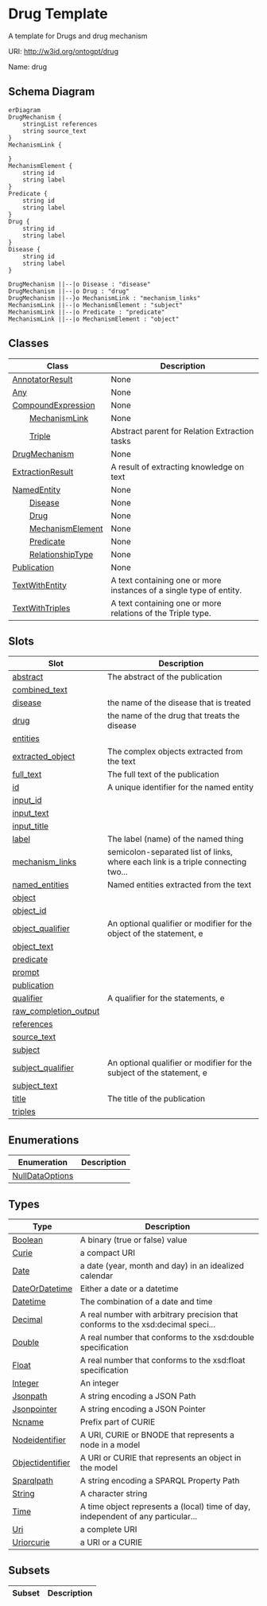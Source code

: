 # Drug Template

A template for Drugs and drug mechanism

URI: http://w3id.org/ontogpt/drug

Name: drug



## Schema Diagram

```mermaid
erDiagram
DrugMechanism {
    stringList references  
    string source_text  
}
MechanismLink {

}
MechanismElement {
    string id  
    string label  
}
Predicate {
    string id  
    string label  
}
Drug {
    string id  
    string label  
}
Disease {
    string id  
    string label  
}

DrugMechanism ||--|o Disease : "disease"
DrugMechanism ||--|o Drug : "drug"
DrugMechanism ||--}o MechanismLink : "mechanism_links"
MechanismLink ||--|o MechanismElement : "subject"
MechanismLink ||--|o Predicate : "predicate"
MechanismLink ||--|o MechanismElement : "object"

```


## Classes

| Class | Description |
| --- | --- |
| [AnnotatorResult](AnnotatorResult.md) | None |
| [Any](Any.md) | None |
| [CompoundExpression](CompoundExpression.md) | None |
| &nbsp;&nbsp;&nbsp;&nbsp;&nbsp;&nbsp;&nbsp;&nbsp;[MechanismLink](MechanismLink.md) | None |
| &nbsp;&nbsp;&nbsp;&nbsp;&nbsp;&nbsp;&nbsp;&nbsp;[Triple](Triple.md) | Abstract parent for Relation Extraction tasks |
| [DrugMechanism](DrugMechanism.md) | None |
| [ExtractionResult](ExtractionResult.md) | A result of extracting knowledge on text |
| [NamedEntity](NamedEntity.md) | None |
| &nbsp;&nbsp;&nbsp;&nbsp;&nbsp;&nbsp;&nbsp;&nbsp;[Disease](Disease.md) | None |
| &nbsp;&nbsp;&nbsp;&nbsp;&nbsp;&nbsp;&nbsp;&nbsp;[Drug](Drug.md) | None |
| &nbsp;&nbsp;&nbsp;&nbsp;&nbsp;&nbsp;&nbsp;&nbsp;[MechanismElement](MechanismElement.md) | None |
| &nbsp;&nbsp;&nbsp;&nbsp;&nbsp;&nbsp;&nbsp;&nbsp;[Predicate](Predicate.md) | None |
| &nbsp;&nbsp;&nbsp;&nbsp;&nbsp;&nbsp;&nbsp;&nbsp;[RelationshipType](RelationshipType.md) | None |
| [Publication](Publication.md) | None |
| [TextWithEntity](TextWithEntity.md) | A text containing one or more instances of a single type of entity. |
| [TextWithTriples](TextWithTriples.md) | A text containing one or more relations of the Triple type. |



## Slots

| Slot | Description |
| --- | --- |
| [abstract](abstract.md) | The abstract of the publication |
| [combined_text](combined_text.md) |  |
| [disease](disease.md) | the name of the disease that is treated |
| [drug](drug.md) | the name of the drug that treats the disease |
| [entities](entities.md) |  |
| [extracted_object](extracted_object.md) | The complex objects extracted from the text |
| [full_text](full_text.md) | The full text of the publication |
| [id](id.md) | A unique identifier for the named entity |
| [input_id](input_id.md) |  |
| [input_text](input_text.md) |  |
| [input_title](input_title.md) |  |
| [label](label.md) | The label (name) of the named thing |
| [mechanism_links](mechanism_links.md) | semicolon-separated list of links, where each link is a triple connecting two... |
| [named_entities](named_entities.md) | Named entities extracted from the text |
| [object](object.md) |  |
| [object_id](object_id.md) |  |
| [object_qualifier](object_qualifier.md) | An optional qualifier or modifier for the object of the statement, e |
| [object_text](object_text.md) |  |
| [predicate](predicate.md) |  |
| [prompt](prompt.md) |  |
| [publication](publication.md) |  |
| [qualifier](qualifier.md) | A qualifier for the statements, e |
| [raw_completion_output](raw_completion_output.md) |  |
| [references](references.md) |  |
| [source_text](source_text.md) |  |
| [subject](subject.md) |  |
| [subject_qualifier](subject_qualifier.md) | An optional qualifier or modifier for the subject of the statement, e |
| [subject_text](subject_text.md) |  |
| [title](title.md) | The title of the publication |
| [triples](triples.md) |  |


## Enumerations

| Enumeration | Description |
| --- | --- |
| [NullDataOptions](NullDataOptions.md) |  |


## Types

| Type | Description |
| --- | --- |
| [Boolean](Boolean.md) | A binary (true or false) value |
| [Curie](Curie.md) | a compact URI |
| [Date](Date.md) | a date (year, month and day) in an idealized calendar |
| [DateOrDatetime](DateOrDatetime.md) | Either a date or a datetime |
| [Datetime](Datetime.md) | The combination of a date and time |
| [Decimal](Decimal.md) | A real number with arbitrary precision that conforms to the xsd:decimal speci... |
| [Double](Double.md) | A real number that conforms to the xsd:double specification |
| [Float](Float.md) | A real number that conforms to the xsd:float specification |
| [Integer](Integer.md) | An integer |
| [Jsonpath](Jsonpath.md) | A string encoding a JSON Path |
| [Jsonpointer](Jsonpointer.md) | A string encoding a JSON Pointer |
| [Ncname](Ncname.md) | Prefix part of CURIE |
| [Nodeidentifier](Nodeidentifier.md) | A URI, CURIE or BNODE that represents a node in a model |
| [Objectidentifier](Objectidentifier.md) | A URI or CURIE that represents an object in the model |
| [Sparqlpath](Sparqlpath.md) | A string encoding a SPARQL Property Path |
| [String](String.md) | A character string |
| [Time](Time.md) | A time object represents a (local) time of day, independent of any particular... |
| [Uri](Uri.md) | a complete URI |
| [Uriorcurie](Uriorcurie.md) | a URI or a CURIE |


## Subsets

| Subset | Description |
| --- | --- |
